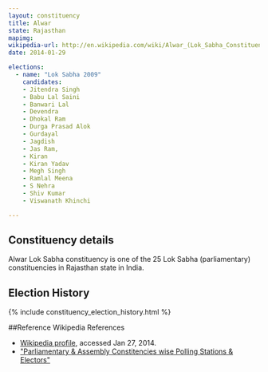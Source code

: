 ```yaml
---
layout: constituency
title: Alwar
state: Rajasthan
mapimg: 
wikipedia-url: http://en.wikipedia.com/wiki/Alwar_(Lok_Sabha_Constituency)
date: 2014-01-29

elections: 
  - name: "Lok Sabha 2009"
    candidates: 
    - Jitendra Singh 
    - Babu Lal Saini 
    - Banwari Lal 
    - Devendra 
    - Dhokal Ram 
    - Durga Prasad Alok 
    - Gurdayal 
    - Jagdish 
    - Jas Ram, 
    - Kiran 
    - Kiran Yadav 
    - Megh Singh 
    - Ramlal Meena 
    - S Nehra 
    - Shiv Kumar 
    - Viswanath Khinchi 

---
```

## Constituency details
Alwar Lok Sabha constituency is one of the 25 Lok Sabha (parliamentary) constituencies in Rajasthan state in India.




## Election History
{% include constituency_election_history.html %}

##Reference
Wikipedia References
- [Wikipedia profile]({{page.profile.wikipedia}}), accessed Jan 27, 2014.
- ["Parliamentary & Assembly Constitencies wise Polling Stations & Electors"][wiki1]

[wiki1]: http://ceorajasthan.nic.in/PC-ACWISE-ELECTORS.pdf
